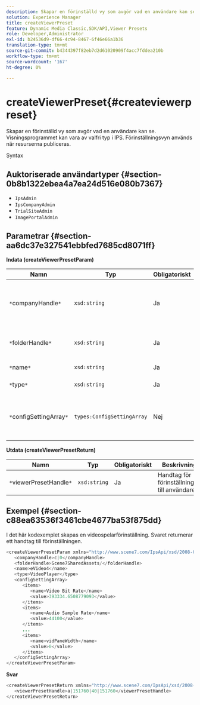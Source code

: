 ```yaml
---
description: Skapar en förinställd vy som avgör vad en användare kan se. Visningsprogrammet kan vara av valfri typ i IPS. Förinställningsvyn används när resurserna publiceras.
solution: Experience Manager
title: createViewerPreset
feature: Dynamic Media Classic,SDK/API,Viewer Presets
role: Developer,Administrator
exl-id: b24536d9-df66-4c94-8467-6f46e66a1b36
translation-type: tm+mt
source-git-commit: b4344397f82eb7d2d61020909f4acc7fddea210b
workflow-type: tm+mt
source-wordcount: '167'
ht-degree: 0%

---
```


# createViewerPreset{#createviewerpreset}

Skapar en förinställd vy som avgör vad en användare kan se. Visningsprogrammet kan vara av valfri typ i IPS. Förinställningsvyn används när resurserna publiceras.

Syntax

## Auktoriserade användartyper {#section-0b8b1322ebea4a7ea24d516e080b7367}

* `IpsAdmin`
* `IpsCompanyAdmin`
* `TrialSiteAdmin`
* `ImagePortalAdmin`

## Parametrar {#section-aa6dc37e327541ebbfed7685cd8071ff}

**Indata (createViewerPresetParam)**

| Namn | Typ | Obligatoriskt | Beskrivning |
|---|---|---|---|
| `*`companyHandle`*` | `xsd:string` | Ja | Handtaget för det företag som innehåller visningsprogrammets förinställningar och resurser. |
| `*`folderHandle`*` | `xsd:string` | Ja | Hanteringen av mappen som innehåller resurserna. |
| `*`name`*` | `xsd:string` | Ja | Namn på visningsprogram. |
| `*`type`*` | `xsd:string` | Ja | Typ av visningsprogram. |
| `*`configSettingArray`*` | `types:ConfigSettingArray` | Nej | En array som innehåller namn, värden och handtag för bilder som du använder förinställningar på. |

**Utdata (createViewerPresetReturn)**

| Namn | Typ | Obligatoriskt | Beskrivning |
|---|---|---|---|
| `*`viewerPresetHandle`*` | `xsd:string` | Ja | Handtag för förinställningen till användaren. |

## Exempel {#section-c88ea63536f3461cbe4677ba53f875dd}

I det här kodexemplet skapas en videospelarförinställning. Svaret returnerar ett handtag till förinställningen.

```java
<createViewerPresetParam xmlns="http://www.scene7.com/IpsApi/xsd/2008-01-15">
   <companyHandle>c|0</companyHandle>
   <folderHandle>Scene7SharedAssets/</folderHandle>
   <name>eVideo4</name>
   <type>VideoPlayer</type>
   <configSettingArray>
      <items>
         <name>Video Bit Rate</name>
         <value>393334.6508779093</value>
      </items>
      <items>
         <name>Audio Sample Rate</name>
         <value>44100</value>
      </items>
      ...
      <items>
         <name>vidPaneWidth</name>
         <value>0</value>
      </items>
   </configSettingArray>
</createViewerPresetParam>
```

**Svar**

```java
<createViewerPresetReturn xmlns="http://www.scene7.com/IpsApi/xsd/2008-01-15">
   <viewerPresetHandle>a|151760|40|151760</viewerPresetHandle>
</createViewerPresetReturn>
```
